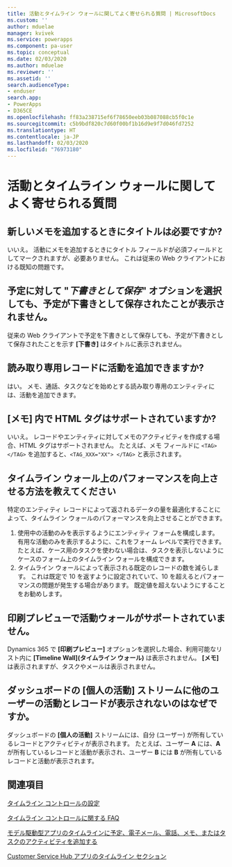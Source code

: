 ```yaml
---
title: 活動とタイムライン ウォールに関してよく寄せられる質問 | MicrosoftDocs
ms.custom: ''
author: mduelae
manager: kvivek
ms.service: powerapps
ms.component: pa-user
ms.topic: conceptual
ms.date: 02/03/2020
ms.author: mduelae
ms.reviewer: ''
ms.assetid: ''
search.audienceType:
- enduser
search.app:
- PowerApps
- D365CE
ms.openlocfilehash: ff83a238715ef6f78650eeb03b087088cb5f0c1e
ms.sourcegitcommit: c5b9bdf820c7d60f00bf1b16d9e9f7d046fd7252
ms.translationtype: HT
ms.contentlocale: ja-JP
ms.lasthandoff: 02/03/2020
ms.locfileid: "76973180"
---
```

# <a name="frequently-asked-questions-about-activities-and-the-timeline-wall"></a>活動とタイムライン ウォールに関してよく寄せられる質問  

## <a name="is-a-title-required-when-adding-a-new-note"></a>新しいメモを追加するときにタイトルは必要ですか?

いいえ。 活動にメモを追加するときにタイトル フィールドが必須フィールドとしてマークされますが、必要ありません。 これは従来の Web クライアントにおける既知の問題です。

## <a name="for-an-appointment-when-i-choose-the-option-to-save-as-draft-it-doesnt-show-that-the-appointment-has-been-saved-as-a-draft"></a>予定に対して "*下書きとして保存*" オプションを選択しても、予定が下書きとして保存されたことが表示されません。

従来の Web クライアントで予定を下書きとして保存しても、予定が下書きとして保存されたことを示す **[下書き]** はタイトルに表示されません。

## <a name="can-i-add-activities-to-read-only-records"></a>読み取り専用レコードに活動を追加できますか?

はい。 メモ、通話、タスクなどを始めとする読み取り専用のエンティティには、活動を追加できます。 

## <a name="are-html-tags-supported-in-notes"></a>**[メモ]** 内で HTML タグはサポートされていますか?

いいえ。 レコードやエンティティに対してメモのアクティビティを作成する場合、HTML タグはサポートされません。 たとえば、メモ フィールドに `<TAG> </TAG>` を追加すると、`<TAG_XXX="XX"> </TAG>` と表示されます。

## <a name="how-can-i-improve-performance-on-timeline-wall"></a>タイムライン ウォール上のパフォーマンスを向上させる方法を教えてください

特定のエンティティ レコードによって返されるデータの量を最適化することによって、タイムライン ウォールのパフォーマンスを向上させることができます。 

1.  使用中の活動のみを表示するようにエンティティ フォームを構成します。  有用な活動のみを表示するように、これをフォーム レベルで実行できます。  たとえば、ケース用のタスクを使わない場合は、タスクを表示しないようにケースのフォーム上のタイムライン ウォールを構成できます。
2.  タイムライン ウォールによって表示される既定のレコードの数を減らします。  これは既定で 10 を返すように設定されていて、10 を超えるとパフォーマンスの問題が発生する場合があります。  既定値を超えないようにすることをお勧めします。 

## <a name="activity-wall-is-not-supported-in-print-preview"></a>印刷プレビューで活動ウォールがサポートされていません。

Dynamics 365 で **[印刷プレビュー]** オプションを選択した場合、利用可能なリスト内に **[Timeline Wall]\(タイムライン ウォール\)** は表示されません。 **[メモ]** は表示されますが、タスクやメールは表示されません。

## <a name="why-i-cant-see-other-users-activities-and-records-in-the-my-activities-stream-in-the-dashboard"></a>ダッシュボードの [個人の活動] ストリームに他のユーザーの活動とレコードが表示されないのはなぜですか。

ダッシュボードの **[個人の活動]** ストリームには、自分 (ユーザー) が所有しているレコードとアクティビティが表示されます。 たとえば、ユーザー **A** には、**A** が所有しているレコードと活動が表示され、ユーザー **B** には **B** が所有しているレコードと活動が表示されます。

## <a name="see-also"></a>関連項目

[タイムライン コントロールの設定](../maker/model-driven-apps/set-up-timeline-control.md)

[タイムライン コントロールに関する FAQ](../maker/model-driven-apps/faqs-timeline-control.md)

[モデル駆動型アプリのタイムラインに予定、電子メール、電話、メモ、またはタスクのアクティビティを追加する](add-activities.md)

[Customer Service Hub アプリのタイムライン セクション](https://docs.microsoft.com/dynamics365/customer-service/customer-service-hub-user-guide-basics#timeline)